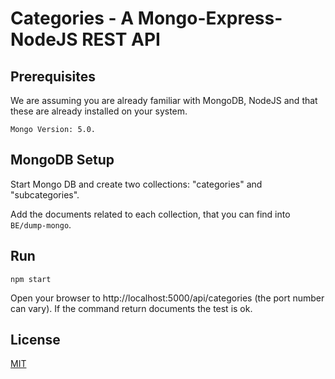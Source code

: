 # Categories - A Mongo-Express-NodeJS REST API

## Prerequisites

We are assuming you are already familiar with MongoDB, NodeJS and that these are already installed on your system.

```
Mongo Version: 5.0.
```

## MongoDB Setup

Start Mongo DB and create two collections: "categories" and "subcategories".

Add the documents related to each collection, that you can find into ```BE/dump-mongo```.

## Run

```
npm start
```

Open your browser to http://localhost:5000/api/categories (the port number can vary). If the command return documents the test is ok.

## License

[MIT](LICENSE)
